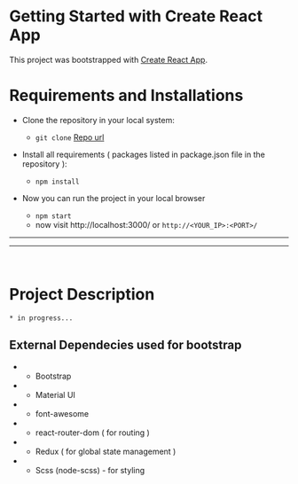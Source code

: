 # Getting Started with Create React App

This project was bootstrapped with [Create React App](https://github.com/facebook/create-react-app).

# Requirements and Installations

- Clone the repository in your local system:
    - `git clone` [Repo url]()

- Install all requirements ( packages listed in package.json file in the repository ):
    - `npm install`

- Now you can run the project in your local browser
    - `npm start`
    - now visit http://localhost:3000/ or `http://<YOUR_IP>:<PORT>/`


---
---
<br/>

# Project Description

    * in progress...

## External Dependecies used for bootstrap 

- - Bootstrap 
- - Material UI
- - font-awesome
- - react-router-dom ( for routing )
- - Redux ( for global state management )
- - Scss (node-scss) - for styling 
